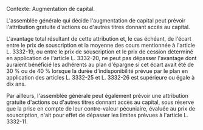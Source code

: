 Contexte: Augmentation de capital.

L'assemblée générale qui décide l'augmentation de capital peut prévoir l'attribution gratuite d'actions ou d'autres titres donnant accès au capital.

L'avantage total résultant de cette attribution et, le cas échéant, de l'écart entre le prix de souscription et la moyenne des cours mentionnée à l'article L. 3332-19, ou entre le prix de souscription et le prix de cession déterminé en application de l'article L. 3332-20, ne peut pas dépasser l'avantage dont auraient bénéficié les adhérents au plan d'épargne si cet écart avait été de 30 % ou de 40 % lorsque la durée d'indisponibilité prévue par le plan en application des articles L. 3332-25 et L. 3332-26 est supérieure ou égale à dix ans.

Par ailleurs, l'assemblée générale peut également prévoir une attribution gratuite d'actions ou d'autres titres donnant accès au capital, sous réserve que la prise en compte de leur contre-valeur pécuniaire, évaluée au prix de souscription, n'ait pour effet de dépasser les limites prévues à l'article L. 3332-11.